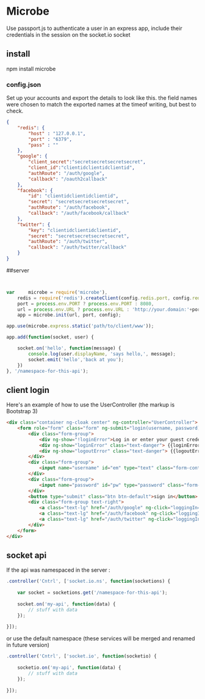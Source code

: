 Microbe
=========

Use passport.js to authenticate a user in an express app, include their credentials in the session on the socket.io socket

## install

npm install microbe

### config.json

Set up your accounts and export the details to look like this. the field names were chosen to match the exported names at the timeof writing, but best to check.

```json
{
	"redis": {
		"host" : "127.0.0.1",
		"port" : "6379",
		"pass" : ""
	},
	"google": {
		"client_secret":"secretsecretsecretsecret",
		"client_id":"clientidclientidclientid",
		"authRoute": "/auth/google",
		"callback": "/oauth2callback"
	},
	"facebook": {
		"id": "clientidclientidclientid",
		"secret": "secretsecretsecretsecret",
		"authRoute": "/auth/facebook",
		"callback": "/auth/facebook/callback"
	},
	"twitter": {
		"key": "clientidclientidclientid",
		"secret": "secretsecretsecretsecret",
		"authRoute": "/auth/twitter",
		"callback": "/auth/twitter/callback"
	}	
}

```
##server

```javascript


var 	microbe = require('microbe'),
	redis = require('redis').createClient(config.redis.port, config.redis.host, {no_ready_check: true}),
	port = process.env.PORT ? process.env.PORT : 8080,
	url = process.env.URL ? process.env.URL : 'http://your.domain:'+port;
	app = microbe.init(url, port, config);

app.use(microbe.express.static('path/to/client/www'));

app.add(function(socket, user) {

	socket.on('hello', function(message) {
		console.log(user.displayName, 'says hello,', message);
		socket.emit('hello','back at you');
	})
}, '/namespace-for-this-api');

```

## client login

Here's an example of how to use the UserController (the markup is Bootstrap 3)

``` html
<div class="container ng-cloak center" ng-controller="UserController">
	<form role="form" class="form" ng-submit="login(username, password)">
		<div class="form-group">
			<div ng-show="!loginError">Log in or enter your guest credentials (taken user names will result in incorrect password)</div>
			<div ng-show="loginError" class="text-danger"> {{loginError}}</div>
			<div ng-show="logoutError" class="text-danger"> {{logoutError}}</div>
		</div>
		<div class="form-group">
			<input name="username" id="em" type="text" class="form-control" placeholder="username" ng-model="username">
		</div>
		<div class="form-group">
			<input name="password" id="pw" type="password" class="form-control" placeholder="password" ng-model="password">
		</div>
		<button type="submit" class="btn btn-default">sign in</button>			
		<div class="form-group text-right">
			<a class="text-lg" href="/auth/google" ng-click="loggingIn=true" >google</a>
			<a class="text-lg" href="/auth/facebook" ng-click="loggingIn=true">facebook</a>
			<a class="text-lg" href="/auth/twitter" ng-click="loggingIn=true" >twitter</a>
		</div>
	</form>
</div>

```

## socket api

If the api was namespaced in the server :

``` js
.controller('Cntrl', ['socket.io.ns', function(socketions) {
	
	var socket = socketions.get('/namespace-for-this-api');
	
	socket.on('my-api', function(data) {
		// stuff with data
	});
	
}]);
```

or use the default namespace (these services will be merged and renamed in future version)

``` js
.controller('Cntrl', ['socket.io', function(socketio) {
	
	socketio.on('my-api', function(data) {
		// stuff with data
	});
	
}]);
```
